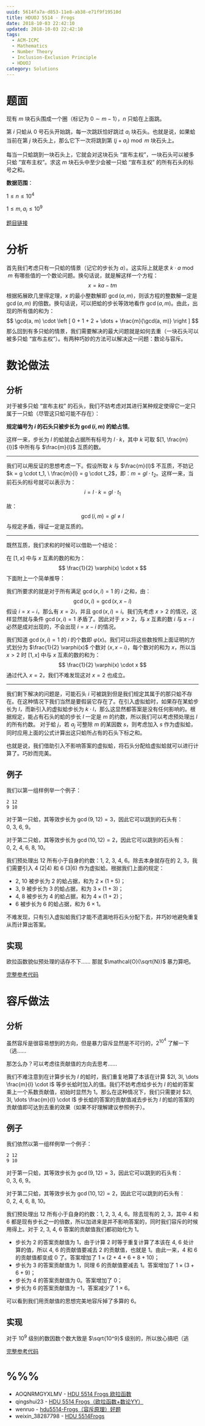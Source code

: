```yaml
---
uuid: 5614fa7a-d853-11e8-ab38-e71f9f19510d
title: HDUOJ 5514 - Frogs
date: 2018-10-03 22:42:10
updated: 2018-10-03 22:42:10
tags: 
  - ACM-ICPC
  - Mathematics
  - Number Theory
  - Inclusion-Exclusion Principle
  - HDUOJ
category: Solutions
---
```


# 题面

现有 $m$ 块石头围成一个圈（标记为 $0 \sim m - 1$），$n$ 只蛤在上面跳。

第 $i$ 只蛤从 $0$ 号石头开始跳，每一次跳跃恰好跳过 $a_i$ 块石头。也就是说，如果蛤当前在第 $j$ 块石头上，那么它下一次将跳到第 $(j + a_i) \bmod m$ 块石头上。

每当一只蛤跳到一块石头上，它就会对这块石头 “宣布主权”，一块石头可以被多只蛤 ”宣布主权”。求这 $m$ 块石头中至少会被一只蛤 “宣布主权” 的所有石头的标号之和。

**数据范围**：

$1 \le n \le 10^4$

$1 \le m, a_i \le 10^9$

[题目链接](http://acm.hdu.edu.cn/showproblem.php?pid=5514)

# 分析

首先我们考虑只有一只蛤的情景（记它的步长为 $a$）。这实际上就是求 $k \cdot a \bmod m$ 有哪些值的一个数论问题。换句话说，就是解这样一个方程：
$$
x = ka - tm
$$
根据拓展欧几里得定理，$x$ 的最小整数解即 $\gcd(a, m)$，则该方程的整数解一定是 $\gcd(a, m)$ 的倍数。换句话说，可以把蛤的步长等效地看作 $\gcd(a, m)$。由此，出现的所有值的和为：
$$
\gcd(a, m) \cdot \left [ 0 + 1 + 2 + \dots + \frac{m}{\gcd(a, m)} \right ]
$$
那么回到有多只蛤的情景，我们需要解决的最大问题就是如何去重（一块石头可以被多只蛤 “宣布主权”）。有两种巧妙的方法可以解决这一问题：数论与容斥。

# 数论做法

## 分析

对于被多只蛤 “宣布主权” 的石头，我们不妨考虑对其进行某种规定使得它一定只属于一只蛤（尽管这只蛤可能不存在）：

**规定编号为 $i$ 的石头只被步长为 $\gcd(i, m)$ 的蛤占领**。

这样一来，步长为 $l$ 的蛤就会占据所有标号为 $l \cdot k$，其中 $k$ 可取 $[1, \frac{m}{l}]$ 中所有与 $\frac{m}{l}$ 互质的数。

---

我们可以用反证的思想考虑一下。假设所取 $k$ 与 $\frac{m}{l}$ 不互质，不妨记 $k = g \cdot t_1, \ \frac{m}{l} = g \cdot t_2$，即：$m = gl \cdot t_2$。这样一来，当前石头的标号就可以表示为：
$$
i = l \cdot k = gl \cdot t_1
$$

故：
$$
\gcd(i, m) = gl \neq l
$$
与规定矛盾，得证一定是互质的。

---

既然互质，我们求和的时候可以借助一个结论：

在 $[1, x]$ 中与 $x$ 互素的数的和为：
$$
\frac{1}{2} \varphi(x) \cdot x
$$
下面附上一个简单推导：

我们所要求的就是对于所有满足 $\gcd(x, i) = 1$ 的 $i$ 之和，由：
$$
\gcd(x, i) = \gcd(x, x - i)
$$
假设 $i = x - i$，那么有 $x = 2i$，并且 $\gcd(x, i) = i$。我们先考虑 $x > 2$ 的情况，这样显然就与条件 $\gcd(x, i) = 1$ 矛盾了。因此对于 $x > 2$，与 $x$ 互素的数 $i$ 与 $x - i$ 必然是成对出现的，不会出现 $i = x - i$ 的情况。

我们知道 $\gcd(x, i) = 1$ 的 $i$ 的个数即 $\varphi(x)$。我们可以将这些数按照上面证明的方式划分为 $\frac{1}{2} \varphi(x)$ 个数对 $\langle x, x - i\rangle$，每个数对的和为 $x$，所以当 $x > 2$ 时 $[1, x]$ 中与 $x$ 互素的数的和为：
$$
\frac{1}{2} \varphi(x) \cdot x
$$
通过代入 $x = 2$，我们不难发现这对 $x = 2$ 也成立。

---

我们剩下解决的问题是，可能石头 $i$ 可被跳到但是我们规定其属于的那只蛤不存在。在这种情况下我们当然是要假装它存在了。在引入虚拟蛤时，如果存在某蛤步长为 $l$，而新引入的虚拟蛤步长为 $k \cdot l$，那么这显然都答案是没有任何影响的。根据规定，能占有石头的蛤的步长 $l$ 一定是 $m$ 的约数，所以我们可以考虑预处理出 $l$ 的所有约数。 对于蛤 $j$，若 $a_j$ 可整除 $m$ 的某因数 $s$，则考虑加入 $s$ 作为虚拟蛤，同时应用上面的公式计算出这只蛤所占有的石头下标之和。

也就是说，我们借助引入不影响答案的虚拟蛤，将石头分配给虚拟蛤就可以进行计算了。巧妙而完美。

## 例子

我们以第一组样例举一个例子：

```text
2 12
9 10
```

对于第一只蛤，其等效步长为 $\gcd(9, 12) = 3$，因此它可以跳到的石头有：$0, \ 3, \ 6, \ 9$。

对于第二只蛤，其等效步长为 $\gcd(10, 12) = 2$，因此它可以跳到的石头有：$0, \ 2, \ 4, \ 6, \ 8, \ 10$。

我们预处理出 $12$ 所有小于自身的约数：$1, \ 2, \ 3, \ 4, \ 6$。除去本身就存在的 $2, \ 3$，我们需要引入 $4$ ($2 | 4$) 和 $6$ ($3|6$) 作为虚拟蛤。根据我们上面的规定：

- $2, \ 10$ 被步长为 $2$ 的蛤占据，和为 $2 \times (1 + 5)$；
- $3, \ 9$ 被步长为 $3$ 的蛤占据，和为 $3 \times (1 + 3)$；
- $4, \ 8$ 被步长为 $4$ 的蛤占据，和为 $4 \times (1 + 2)$；
- $6$ 被步长为 $6$ 的蛤占据，和为 $6 \times 1$。

不难发现，只有引入虚拟蛤我们才能不遗漏地将石头分配下去，并巧妙地避免重复从而计算出答案。

## 实现

欧拉函数貌似预处理的话存不下…… 那就 $\mathcal{O}(\sqrt{N})$ 暴力算吧。

[完整参考代码](https://github.com/codgician/ACM-ICPC/blob/master/HDUOJ/5514/euler's_totient_function.cpp)

# 容斥做法

## 分析

虽然容斥是很容易想到的方向，但是暴力容斥显然是不可行的，$2^{10^4}$ 了解一下（逃……

那怎么办？可以考虑往贡献值的方向去思考……

我们不难注意到在计算步长为 $l$ 的蛤时，我们重复地算了本该在计算 $2l, 3l, \dots \frac{m}{l} \cdot l$ 等步长蛤时加入的值。我们不妨考虑给步长为 $l$ 的蛤的答案乘上一个系数贡献值，初始时显然为 $1$。那么在这种情况下，我们只需要对 $2l, 3l, \dots \frac{m}{l} \cdot l$ 步长蛤的答案的贡献值减去步长为 $l$ 的蛤的答案的贡献值即可达到去重的效果（如果不好理解建议参照例子）。

## 例子

我们依然以第一组样例举一个例子：

```text
2 12
9 10
```

对于第一只蛤，其等效步长为 $\gcd(9, 12) = 3$，因此它可以跳到的石头有：$0, \ 3, \ 6, \ 9$。

对于第二只蛤，其等效步长为 $\gcd(10, 12) = 2$，因此它可以跳到的石头有：$0, \ 2, \ 4, \ 6, \ 8, \ 10$。

我们预处理出 $12$ 所有小于自身的约数：$1, \ 2, \ 3, \ 4, \ 6$。除去现有的 $2, \ 3$，其中 $4$ 和 $6$ 都是现有步长之一的倍数，所以加进来是并不影响答案的，同时我们容斥的时候用得上。对于 $2, \ 3, \ 4,\ 6$ 答案的贡献值我们都初始化为 $1$。

- 步长为 $2$ 的答案贡献值为 $1$，由于计算 $2$ 时等于重复计算了本该在 $4, \ 6$ 处计算的值，所以 $4, \ 6$ 的贡献值要减去 $2$ 的贡献值，也就是 $1$。由此一来，$4$ 和 $6$ 的贡献值都变成 $0$ 了。答案增加了 $1 \times (2 + 4 + 6 + 8 + 10)$；
- 步长为 $3$ 的答案贡献值为 $1$，同理 $6$ 的贡献值要减去 $1$。答案增加了 $1 \times (3 + 6 + 9)$；
- 步长为 $4$ 的答案贡献值为 $0$。答案增加了 $0$；
- 步长为 $6$ 的答案贡献值为 $-1$，答案减少了 $1 \times 6$。

可以看到我们用贡献值的思想完美地容斥掉了多算的 $6$。

## 实现

对于 $10^9$ 级别的数因数个数大致是 $\sqrt{10^9}$ 级别的，所以放心搞吧（逃

[完整参考代码](https://github.com/codgician/ACM-ICPC/blob/master/HDUOJ/5514/inclusion_exclusion_principle.cpp)

# %%%

- AOQNRMGYXLMV - [HDU 5514 Frogs 欧拉函数](https://www.cnblogs.com/AOQNRMGYXLMV/p/4939910.html)
- qingshui23 - [HDU 5514 Frogs（欧拉函数+数论YY）](https://blog.csdn.net/qingshui23/article/details/73091006)
- wenruo - [hdu5514-Frogs（容斥原理）好题](https://www.cnblogs.com/wenruo/p/5964323.html)
- weixin_38287798 - [HDU 5514Frogs](https://blog.csdn.net/weixin_38287798/article/details/82887595)
